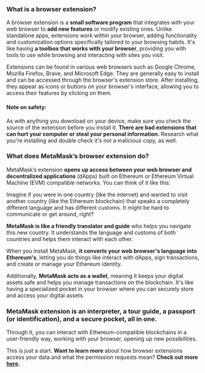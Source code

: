 ### **What is a browser extension?**


A browser extension is a **small software program** that integrates with your web browser to **add new features** or modify existing ones. Unlike standalone apps, extensions work within your browser, adding functionality and customization options specifically tailored to your browsing habits. It's like having **a toolbox that works with your browser**, providing you with tools to use while browsing and interacting with sites you visit.


Extensions can be found in various web browsers such as Google Chrome, Mozilla Firefox, Brave, and Microsoft Edge. They are generally easy to install and can be accessed through the browser's extension store. After installing, they appear as icons or buttons on your browser's interface, allowing you to access their features by clicking on them.  
  




#### Note on safety:


As with anything you download on your device, make sure you check the source of the extension before you install it. **There are bad extensions that can hurt your computer or steal your personal information.** Research what you're installing and double check it's not a malicious copy, as well.



### **What does MetaMask’s browser extension do?**


MetaMask’s extension **opens up access between your web browser and decentralized applications** (dApps) built on Ethereum or Ethereum Virtual Machine (EVM) compatible networks. You can think of it like this:


Imagine if you were in one country (like the internet) and wanted to visit another country (like the Ethereum blockchain) that speaks a completely different language and has different customs. It might be hard to communicate or get around, right?


**MetaMask is like a friendly translator and guide** who helps you navigate this new country. It understands the language and customs of both countries and helps them interact with each other.


When you install MetaMask, **it converts your web browser's language into Ethereum's**, letting you do things like interact with dApps, sign transactions, and create or manage your Ethereum identity. 


Additionally, **MetaMask acts as a wallet**, meaning it keeps your digital assets safe and helps you manage transactions on the blockchain. It's like having a specialized pocket in your browser where you can securely store and access your digital assets.


### MetaMask extension is an interpreter, a tour guide, a passport (or identification), and a secure pocket, all in one.


Through it, you can interact with Ethereum-compatible blockchains in a user-friendly way, working with your browser, opening up new possibilities.  



This is just a start. **Want to learn more** about how browser extensions access your data and what the permission requests mean? **Check out more** **[here](https://support.metamask.io/hc/en-us/articles/12412707939611-Why-does-MetaMask-need-permission-to-modify-data-on-all-web-pages-).**

